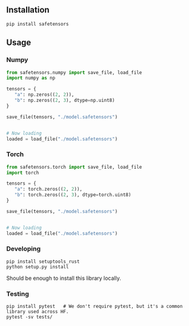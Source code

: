 ## Installation

```
pip install safetensors
```


## Usage

### Numpy

```python
from safetensors.numpy import save_file, load_file
import numpy as np

tensors = {
   "a": np.zeros((2, 2)),
   "b": np.zeros((2, 3), dtype=np.uint8)
}

save_file(tensors, "./model.safetensors")


# Now loading
loaded = load_file("./model.safetensors")
```

### Torch

```python
from safetensors.torch import save_file, load_file
import torch

tensors = {
   "a": torch.zeros((2, 2)),
   "b": torch.zeros((2, 3), dtype=torch.uint8)
}

save_file(tensors, "./model.safetensors")


# Now loading
loaded = load_file("./model.safetensors")
```

### Developing

```
pip install setuptools_rust
python setup.py install
```
Should be enough to install this library locally.

### Testing

```
pip install pytest   # We don't require pytest, but it's a common library used across HF.
pytest -sv tests/
```
